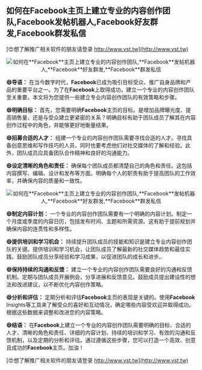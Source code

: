 ## **如何在**Facebook**主页上建立专业的内容创作团队,**Facebook**发帖机器人,**Facebook**好友群发,**Facebook**群发私信**

[😍想了解推广相关软件的朋友请登录 http://www.vst.tw](http://www.vst.tw)

 <center><img src="https://vst.tw/MP4/tuiguang/png/6.png" alt="如何在**Facebook**主页上建立专业的内容创作团队,**Facebook**发帖机器人,**Facebook**好友群发,**Facebook**群发私信"></center>

**😄导语：**
在当今数字时代，**Facebook**已成为吸引目标受众、推广自身品牌和产品的重要平台之一。为了在**Facebook**上取得成功，建立一个专业的内容创作团队至关重要。本文将为您提供一些建立专业内容创作团队的有效策略和步骤。

**😄明确目标：**
首先，您需要明确**Facebook**主页的目标。是增加品牌曝光度、提高销售量，还是与受众建立更紧密的关系？明确目标有助于团队成员了解其在内容创作过程中的角色，并能够更好地衡量结果。

**😄招募合适的人才：**
组建一个专业的内容创作团队需要寻找合适的人才。寻找具备创意思维和写作技巧的人员，同时也要考虑他们对社交媒体的了解和经验。此外，团队成员应具备团队合作精神和良好的沟通能力。

**😄设定清晰的角色和责任：**
确保每个团队成员都清楚自己的角色和责任。这包括内容撰写、编辑、设计和发布等方面。明确每个人的职责有助于提高团队的工作效率，并确保内容的质量和一致性。

 <center><img src="https://vst.tw/MP4/tuiguang/png/6.png" alt="如何在**Facebook**主页上建立专业的内容创作团队,**Facebook**发帖机器人,**Facebook**好友群发,**Facebook**群发私信"></center>

**😄制定内容计划：**
一个专业的内容创作团队需要有一个明确的内容计划。制定一个月度或季度的内容日历，包括发布时间、主题和所需资源。这有助于提前规划并确保内容的连贯性和多样性。

**😄提供培训和学习机会：**
持续提升团队成员的技能和知识是建立专业内容创作团队的关键。提供培训和学习机会，让团队成员了解最新的社交媒体趋势和最佳实践。鼓励团队成员分享经验和学习成果，以促进团队的成长和进步。

**😄保持持续的沟通和反馈：**
建立一个专业的内容创作团队需要良好的沟通和反馈机制。定期与团队成员开展例会，分享进展和反馈意见。鼓励成员提出建设性的想法和改进建议，以不断优化内容创作策略。

**😄分析和评估：**
定期分析和评估**Facebook**主页的表现是关键的。使用**Facebook** Insights等工具来了解受众的喜好和互动情况，确定哪些内容受欢迎并取得成功。根据这些数据来调整和改进您的内容策略。

**😄结语：**
在**Facebook**上建立一个专业的内容创作团队需要明确的目标、合适的人才、清晰的角色和责任、详细的内容计划、持续的培训和学习、有效的沟通和反馈机制，以及定期的分析和评估。通过遵循这些步骤，您可以打造一个高效、创意且成功的**Facebook**主页。加油！

[😍想了解推广相关软件的朋友请登录 http://www.vst.tw](http://www.vst.tw)



